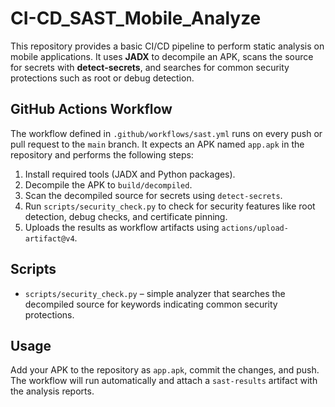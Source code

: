 # CI-CD_SAST_Mobile_Analyze

This repository provides a basic CI/CD pipeline to perform static analysis on mobile applications. It uses **JADX** to decompile an APK, scans the source for secrets with **detect-secrets**, and searches for common security protections such as root or debug detection.

## GitHub Actions Workflow
The workflow defined in `.github/workflows/sast.yml` runs on every push or pull request to the `main` branch. It expects an APK named `app.apk` in the repository and performs the following steps:

1. Install required tools (JADX and Python packages).
2. Decompile the APK to `build/decompiled`.
3. Scan the decompiled source for secrets using `detect-secrets`.
4. Run `scripts/security_check.py` to check for security features like root detection, debug checks, and certificate pinning.
5. Uploads the results as workflow artifacts using `actions/upload-artifact@v4`.

## Scripts
- `scripts/security_check.py` – simple analyzer that searches the decompiled source for keywords indicating common security protections.

## Usage
Add your APK to the repository as `app.apk`, commit the changes, and push. The workflow will run automatically and attach a `sast-results` artifact with the analysis reports.
